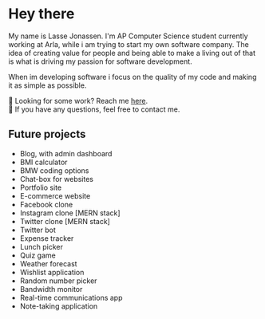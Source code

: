 # Hey there
My name is Lasse Jonassen. I'm AP Computer Science student currently working at Arla, while i am trying to start my own software company. The idea of creating value for people and being able to make a living out of that is what is driving my passion for software development.

When im developing software i focus on the quality of my code and making it as simple as possible.

💼 Looking for some work? Reach me <a href="mailto:lmj@on3dge.com">here</a>.
<br>
💬 If you have any questions, feel free to contact me.


## Future projects
<ul>
  <li>Blog, with admin dashboard</li>
  <li>BMI calculator</li>
  <li>BMW coding options</li>
  <li>Chat-box for websites</li>
  <li>Portfolio site</li>
  <li>E-commerce website</li>
  <li>Facebook clone </li>
  <li>Instagram clone [MERN stack]</li>
  <li>Twitter clone [MERN stack]</li>
  <li>Twitter bot</li>
  <li>Expense tracker</li>
  <li>Lunch picker</li>
  <li>Quiz game</li>
  <li>Weather forecast</li>
  <li>Wishlist application</li>
  <li>Random number picker</li>
  <li>Bandwidth monitor</li>
  <li>Real-time communications app</li>
  <li>Note-taking application</li>
</ul>
 
